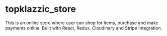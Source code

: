 # topklazzic_store
This is an online store where user can shop for items, purchase and make payments online. Built with React, Redux, Cloudinary and Stripe Integration.
